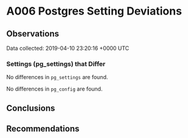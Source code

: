 # A006 Postgres Setting Deviations #

## Observations ##
Data collected: 2019-04-10 23:20:16 +0000 UTC  

### Settings (pg_settings) that Differ ###

No differences in `pg_settings` are found.


No differences in `pg_config` are found.



## Conclusions ##


## Recommendations ##

